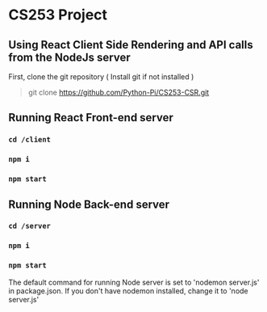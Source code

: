 # CS253 Project

## Using React Client Side Rendering and API calls from the NodeJs server

First, clone the git repository ( Install git if not installed )
> git clone https://github.com/Python-Pi/CS253-CSR.git


## Running React Front-end server 

### `cd /client `

### `npm i`

### `npm start`

## Running Node Back-end server

### `cd /server `

### `npm i`

### `npm start`

The default command for running Node server is set to 'nodemon server.js' in package.json. If you don't have nodemon installed, change it to 'node server.js'